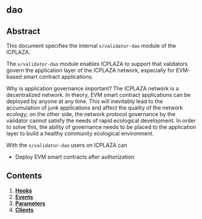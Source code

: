 <!--
order: 0
title: "Validator-DAO Overview"
parent:
  title: "validator-dao"
-->

# `dao`

## Abstract

This document specifies the internal `x/validator-dao` module of the ICPLAZA.

The `x/validator-dao` module enables ICPLAZA to support that validators govern the application layer of the ICPLAZA network, especially for EVM-based smart contract applications.

Why is application governance important? The ICPLAZA network is a decentralized network. In theory, EVM smart contract applications can be deployed by anyone at any time. This will inevitably lead to the accumulation of junk applications and affect the quality of the network ecology; on the other side, the network protocol governance by the validator cannot satisfy the needs of rapid ecological development. In order to solve this, the ability of governance needs to be placed to the application layer to build a healthy community ecological environment.

With the `x/validator-dao` users on ICPLAZA can

- Deploy EVM smart contracts after authorization

## Contents

1. **[Hooks](01_hooks.md)**
2. **[Events](02_events.md)**
3. **[Parameters](03_parameters.md)**
4. **[Clients](04_clients.md)**

